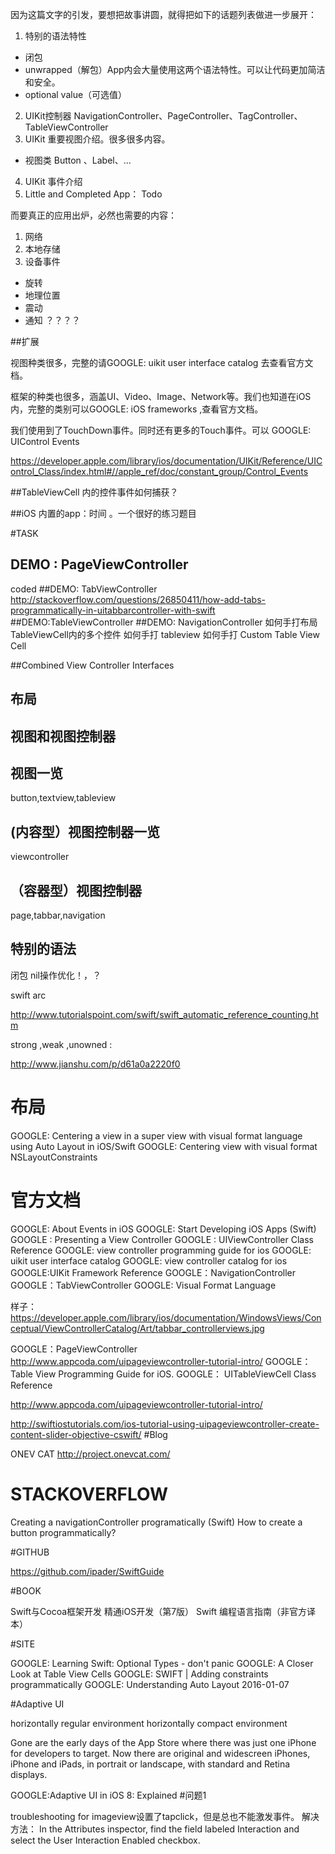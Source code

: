因为这篇文字的引发，要想把故事讲圆，就得把如下的话题列表做进一步展开：

1. 特别的语法特性
- 闭包
- unwrapped（解包）App内会大量使用这两个语法特性。可以让代码更加简洁和安全。
- optional value（可选值）
2. UIKit控制器
   NavigationController、PageController、TagController、TableViewController
3. UIKit 重要视图介绍。很多很多内容。
- 视图类 Button 、Label、...
4. UIKit 事件介绍
5. Little and Completed App： Todo

而要真正的应用出炉，必然也需要的内容：

1. 网络
2. 本地存储
3. 设备事件
- 旋转
- 地理位置
- 震动
- 通知
 ？？？？

 ##扩展

视图种类很多，完整的请GOOGLE: uikit user interface catalog 去查看官方文档。

框架的种类也很多，涵盖UI、Video、Image、Network等。我们也知道在iOS内，完整的类别可以GOOGLE: iOS frameworks ,查看官方文档。

我们使用到了TouchDown事件。同时还有更多的Touch事件。可以 GOOGLE: UIControl  Events

https://developer.apple.com/library/ios/documentation/UIKit/Reference/UIControl_Class/index.html#//apple_ref/doc/constant_group/Control_Events


##TableViewCell 内的控件事件如何捕获？

##iOS 内置的app：时间  。一个很好的练习题目

#TASK
## DEMO : PageViewController
coded
##DEMO: TabViewController
http://stackoverflow.com/questions/26850411/how-add-tabs-programmatically-in-uitabbarcontroller-with-swift
##DEMO:TableViewController
##DEMO: NavigationController
如何手打布局TableViewCell内的多个控件
如何手打 tableview
如何手打 Custom Table View Cell


##Combined View Controller Interfaces
## 布局
## 视图和视图控制器
## 视图一览
button,textview,tableview 
## (内容型）视图控制器一览
viewcontroller 
## （容器型）视图控制器
page,tabbar,navigation
## 特别的语法
闭包
nil操作优化！，？

swift arc

http://www.tutorialspoint.com/swift/swift_automatic_reference_counting.htm

strong ,weak ,unowned :

http://www.jianshu.com/p/d61a0a2220f0


# 布局

GOOGLE: Centering a view in a super view with visual format language using Auto Layout in iOS/Swift
GOOGLE: Centering view with visual format NSLayoutConstraints

# 官方文档
GOOGLE: About Events in iOS
GOOGLE: Start Developing iOS Apps (Swift) 
GOOGLE : Presenting a View Controller
GOOGLE :  UIViewController Class Reference
GOOGLE: view controller programming guide for ios
GOOGLE: uikit user interface catalog
GOOGLE: view controller catalog for ios
GOOGLE:UIKit Framework Reference
GOOGLE：NavigationController
GOOGLE：TabViewController
GOOGLE: Visual Format Language

样子： https://developer.apple.com/library/ios/documentation/WindowsViews/Conceptual/ViewControllerCatalog/Art/tabbar_controllerviews.jpg

GOOGLE：PageViewController 
http://www.appcoda.com/uipageviewcontroller-tutorial-intro/
GOOGLE：Table View Programming Guide for iOS.
GOOGLE： UITableViewCell Class Reference


http://www.appcoda.com/uipageviewcontroller-tutorial-intro/


http://swiftiostutorials.com/ios-tutorial-using-uipageviewcontroller-create-content-slider-objective-cswift/
#Blog

ONEV CAT http://project.onevcat.com/

# STACKOVERFLOW

Creating a navigationController programatically (Swift)
How to create a button programmatically?

#GITHUB 

https://github.com/ipader/SwiftGuide

#BOOK 

Swift与Cocoa框架开发
精通iOS开发（第7版） 
Swift 编程语言指南（非官方译本）

#SITE

GOOGLE: Learning Swift: Optional Types - don't panic
GOOGLE: A Closer Look at Table View Cells 
GOOGLE: SWIFT | Adding constraints programmatically
GOOGLE: Understanding Auto Layout 2016-01-07
 
#Adaptive UI

horizontally regular environment
horizontally compact environment

Gone are the early days of the App Store where there was just one iPhone for developers to target. Now there are original and widescreen iPhones, iPhone and iPads, in portrait or landscape, with standard and Retina displays. 

GOOGLE:Adaptive UI in iOS 8: Explained
#问题1 

troubleshooting for imageview设置了tapclick，但是总也不能激发事件。
解决方法：
In the Attributes inspector, find the field labeled Interaction and select the User Interaction Enabled checkbox.